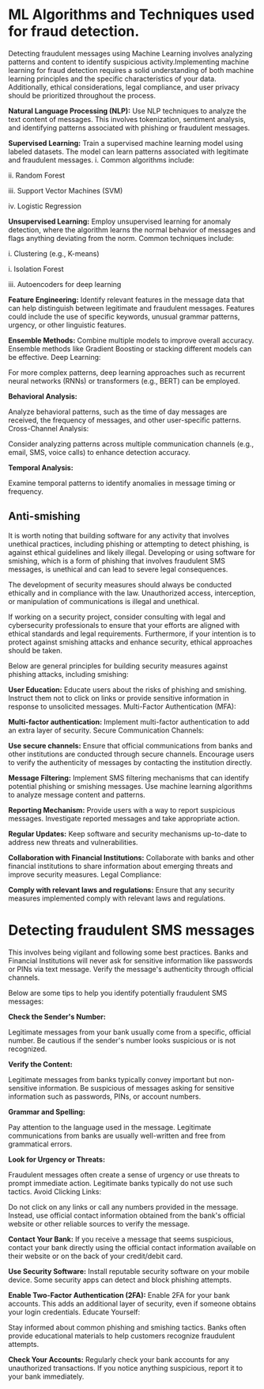 # ML Algorithms and Techniques used for fraud detection.

Detecting fraudulent messages using Machine Learning involves analyzing patterns and content to identify suspicious activity.Implementing machine learning for fraud detection requires a solid understanding of both machine learning principles and the specific characteristics of your data. Additionally, ethical considerations, legal compliance, and user privacy should be prioritized throughout the process.

**Natural Language Processing (NLP):**
Use NLP techniques to analyze the text content of messages. This involves tokenization, sentiment analysis, and identifying patterns associated with phishing or fraudulent messages.

**Supervised Learning:**
Train a supervised machine learning model using labeled datasets. The model can learn patterns associated with legitimate and fraudulent messages.
i. Common algorithms include:

ii. Random Forest

iii. Support Vector Machines (SVM)

iv. Logistic Regression

**Unsupervised Learning:**
Employ unsupervised learning for anomaly detection, where the algorithm learns the normal behavior of messages and flags anything deviating from the norm. Common techniques include:

i. Clustering (e.g., K-means)

i. Isolation Forest

iii. Autoencoders for deep learning

**Feature Engineering:**
Identify relevant features in the message data that can help distinguish between legitimate and fraudulent messages. Features could include the use of specific keywords, unusual grammar patterns, urgency, or other linguistic features.

**Ensemble Methods:**
Combine multiple models to improve overall accuracy. Ensemble methods like Gradient Boosting or stacking different models can be effective.
Deep Learning:

For more complex patterns, deep learning approaches such as recurrent neural networks (RNNs) or transformers (e.g., BERT) can be employed.

**Behavioral Analysis:**

Analyze behavioral patterns, such as the time of day messages are received, the frequency of messages, and other user-specific patterns.
Cross-Channel Analysis:

Consider analyzing patterns across multiple communication channels (e.g., email, SMS, voice calls) to enhance detection accuracy.

**Temporal Analysis:**

Examine temporal patterns to identify anomalies in message timing or frequency.

## Anti-smishing 

It is worth noting that building software for any activity that involves unethical practices, including phishing or attempting to detect phishing, is against ethical guidelines and likely illegal. Developing or using software for smishing, which is a form of phishing that involves fraudulent SMS messages, is unethical and can lead to severe legal consequences.

The development of security measures should always be conducted ethically and in compliance with the law. Unauthorized access, interception, or manipulation of communications is illegal and unethical.

If working on a security project, consider consulting with legal and cybersecurity professionals to ensure that your efforts are aligned with ethical standards and legal requirements. Furthermore, if your intention is to protect against smishing attacks and enhance security, ethical approaches should be taken. 

 Below are general principles for building security measures against phishing attacks, including smishing:

**User Education:**
Educate users about the risks of phishing and smishing.
Instruct them not to click on links or provide sensitive information in response to unsolicited messages.
Multi-Factor Authentication (MFA):

**Multi-factor authentication:**
Implement multi-factor authentication to add an extra layer of security.
Secure Communication Channels:

**Use secure channels:**
Ensure that official communications from banks and other institutions are conducted through secure channels.
Encourage users to verify the authenticity of messages by contacting the institution directly.

**Message Filtering:**
Implement SMS filtering mechanisms that can identify potential phishing or smishing messages.
Use machine learning algorithms to analyze message content and patterns.

**Reporting Mechanism:**
Provide users with a way to report suspicious messages.
Investigate reported messages and take appropriate action.

**Regular Updates:**
Keep software and security mechanisms up-to-date to address new threats and vulnerabilities.

**Collaboration with Financial Institutions:**
Collaborate with banks and other financial institutions to share information about emerging threats and improve security measures.
Legal Compliance:

**Comply with relevant laws and regulations:**
Ensure that any security measures implemented comply with relevant laws and regulations.

# Detecting  fraudulent SMS messages 
This involves being vigilant and following some best practices. Banks and Financial Institutions  will never ask for sensitive information like passwords or PINs via text message. Verify the message's authenticity through official channels.

Below are some tips to help you identify potentially fraudulent SMS messages:

**Check the Sender's Number:**

Legitimate messages from your bank usually come from a specific, official number. Be cautious if the sender's number looks suspicious or is not recognized.

**Verify the Content:**

Legitimate messages from banks typically convey important but non-sensitive information. Be suspicious of messages asking for sensitive information such as passwords, PINs, or account numbers.

**Grammar and Spelling:**

Pay attention to the language used in the message. Legitimate communications from banks are usually well-written and free from grammatical errors.

**Look for Urgency or Threats:**

Fraudulent messages often create a sense of urgency or use threats to prompt immediate action. Legitimate banks typically do not use such tactics.
Avoid Clicking Links:

Do not click on any links or call any numbers provided in the message. Instead, use official contact information obtained from the bank's official website or other reliable sources to verify the message.

**Contact Your Bank:**
If you receive a message that seems suspicious, contact your bank directly using the official contact information available on their website or on the back of your credit/debit card.

**Use Security Software:**
Install reputable security software on your mobile device. Some security apps can detect and block phishing attempts.

**Enable Two-Factor Authentication (2FA):**
Enable 2FA for your bank accounts. This adds an additional layer of security, even if someone obtains your login credentials.
Educate Yourself:

Stay informed about common phishing and smishing tactics. Banks often provide educational materials to help customers recognize fraudulent attempts.

**Check Your Accounts:**
Regularly check your bank accounts for any unauthorized transactions. If you notice anything suspicious, report it to your bank immediately.
